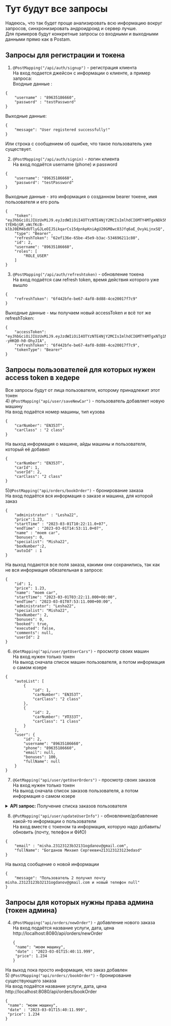 # Тут будут все запросы
Надеюсь, что так будет проще анализировать всю информацию вокруг запросов, синхронизировать андроидроид и сервер лучше.  
Для примеров будут конкретные запросы со входными и выходными данными прямо как в Postam.  
## Запросы для регистрации и токена
1) ```@PostMapping("/api/auth/signup")``` - регистрация клиента  
На вход подается джейсон с информации о клиенте, а пример запроса:  
Входные данные : 
```
{
    "username" : "89635186660",
    "password" : "testPassword"
}
``` 
Выходные данные:
```
{
    "message": "User registered successfully!"
}
```
Или строка с сообщением об ошибке, что такое пользователь уже существует.  

2) ```@PostMapping("/api/auth/signin)``` - логин клиента  
На вход подаётся username (phone) и password  
```
{
    "username": "89635186660",
    "password": "testPassword"
}
```
Выходные данные - это информация о созданном bearer токене, имя пользователя и его роль
```
{
    "token": "eyJhbGciOiJIUzUxMiJ9.eyJzdWIiOiI4OTYzNTE4NjY2MCIsImlhdCI6MTY4MTgxNDk5NiwiZXhwIjoxNjgxODIwOTk2fQ.-tYEHbjGR_vWcfKcB-klbJ0EM4bdUTlyGJLeOIJ5ikqarCs15dpnkpKniAgU20GM8wc83Jfq6aE_OvykLjnxSQ",
    "type": "Bearer",
    "refreshToken": "62ef136e-65be-45e9-b3ac-534696211c80",
    "id": 2,
    "username": "89635186660",
    "roles": [
        "ROLE_USER"
    ]
}
```

3) ```@PostMapping("/api/auth/refreshtoken)``` - обновление токена  
На вход подаётся сам refresh token, время действия которого уже вышло    
```
{
    "refreshToken": "6f442bfe-be67-4af8-8d88-4ce20017f7c9"
}
```
   Выходные данные - мы получаем новый accessToken и всё тот же refreshToken: 
```
{
    "accessToken": "eyJhbGciOiJIUzUxMiJ9.eyJzdWIiOiI4OTYzNTE4NjY2MCIsImlhdCI6MTY4MTgxNTg1NCwiZXhwIjoxNjgxODIxODU0fQ.vUj_6JTHyLmpx3VqwMwd5HU8QYlLO0_mnqArlZRAaNGig2PAURYLLkRtmHAbHSrCsbTLE--yHKQ0-h0-OhyJIA",
    "refreshToken": "6f442bfe-be67-4af8-8d88-4ce20017f7c9",
    "tokenType": "Bearer"
}
```

## Запросы пользователей для которых нужен access token в хедере  
Все запросы будут от лица пользователя, которому принадлежит этот токен  
4) ```@PostMapping("api/user/saveNewCar")``` - пользователь добавляет новую машину  
На вход подаётся номер машины, тип кузова  
```
{
    "carNumber": "EN353T",
    "carClass" : "2 class"
}
 ```
На выход информация о машине, айды машины и пользователя, который её добавил  
```
{
    "carNumber": "EN353T",
    "carId": 1,
    "userId": 2,
    "carClass": "2 class"
}
```

5)```@PostMapping("api/orders/bookOrder")``` - бронирование заказа  
На вход подаётся вся информация о заказе и машина, для которой заказ    
```
{
    "administrator" : "Lesha22",
    "price":1.23,
    "startTime" : "2023-03-01T10:22:11.0+07",
    "endTime" : "2023-03-01T14:53:11.0+07",
    "name" : "moem car",
    "bonuses": 0,
    "specialist": "Misha22",
    "boxNumber":2,
    "autoId" : 1
}
```
На выход подаются все поля заказа, какими они сохранились, так как не вся информация обязательная в запросе:
```
{
    "id": 1,
    "price": 1.23,
    "name": "moem car",
    "startTime": "2023-03-01T03:22:11.000+00:00",
    "endTime": "2023-03-01T07:53:11.000+00:00",
    "administrator": "Lesha22",
    "specialist": "Misha22",
    "boxNumber": 2,
    "bonuses": 0,
    "booked": true,
    "executed": false,
    "comments": null,
    "userId": 2
}
```

6) ```@GetMapping("api/user/getUserCars")``` - просмотр своих машин  
На вход нужен только токен  
На выход сначала список машин пользователя, а потом информация о самом юзере  
```
{
    "autoList": [
        {
            "id": 1,
            "carNumber": "EN353T",
            "carClass": "2 class"
        },
        {
            "id": 2,
            "carNumber": "УП333T",
            "carClass": "1 class"
        }
    ],
    "user": {
        "id": 2,
        "username": "89635186660",
        "phone": "89635186660",
        "email": null,
        "bonuses": 100,
        "fullName": null
    }
}
```

7) ```@GetMapping("api/user/getUserOrders")``` - просмотр своих заказов  
На вход нужен только токен  
На выход сначала список заказов пользователя, а потом информация о самом юзере  

<details>
  <summary><strong>API запрос:</strong> Получение списка заказов пользователя</summary>
  <p>

```json
{
    "orders": [
        {
            "id": 1,
            "price": 1.23,
            "name": "moem car",
            "startTime": "2023-03-01T03:22:11.000+00:00",
            "endTime": "2023-03-01T07:53:11.000+00:00",
            "administrator": "Lesha22",
            "specialist": "Misha22",
            "boxNumber": 2,
            "bonuses": 0,
            "booked": true,
            "executed": false,
            "comments": null,
            "auto": {
                "id": 1,
                "carNumber": "EN353T",
                "carClass": "2 class"
            },
            "user": {
                "id": 2,
                "username": "89635186660",
                "phone": "89635186660",
                "email": null,
                "bonuses": 100,
                "fullName": null
            }
        },
        {
            "id": 2,
            "price": 1.23,
            "name": "moem car",
            "startTime": "2023-03-01T03:22:11.000+00:00",
            "endTime": "2023-03-01T07:53:11.000+00:00",
            "administrator": "Sasha",
            "specialist": "Andrei",
            "boxNumber": 2,
            "bonuses": 0,
            "booked": true,
            "executed": false,
            "comments": null,
            "auto": {
                "id": 2,
                "carNumber": "УП333T",
                "carClass": "1 class"
            },
            "user": {
                "id": 2,
                "username": "89635186660",
                "phone": "89635186660",
                "email": null,
                "bonuses": 100,
                "fullName": null
            }
        }
    ]
}
```

  </p>
</details>

8) ```@PutMapping("api/user/updateUserInfo")``` - обновление/добавление какой-то информации о пользователи  
На вход вместе с токеном та информация, которую надо добавить/обновить (почту, телефон и ФИО)  
```
{
    "email" : "misha.23123123b32131ogdanov@gmail.com",
    "fullName": "Богданов Михаил Сергеевич213123123123edasd"
}
```
На выход сообщение о новой информации  
```
{
    "message": "Пользователь 2 получил почту misha.23123123b32131ogdanov@gmail.com и новый телефон null"
}
```

## Запросы для которых нужны права админа (токен админа)  
4) ```@PostMapping("api/orders/newOrder")``` - добавление нового заказа\
На вход подаётся название услуги, дата, цена\
   http://localhost:8080/api/orders/newOrder 
   ```
   {
    "name": "моем машину",
    "date" : "2023-03-01T15:40:11.999",
    "price": 1.234
   }
   ```
На выход пока просто информация, что заказ добавлен  
5) ```@PostMapping("api/orders//bookOrder")``` - бронирование существующего заказа\
На вход подаётся название услуги, дата, цена\
   http://localhost:8080/api/orders/bookOrder 
   ```
   {
    "name": "моем машину",
    "date" : "2023-03-01T15:40:11.999",
    "price": 1.234
   }
   ```
